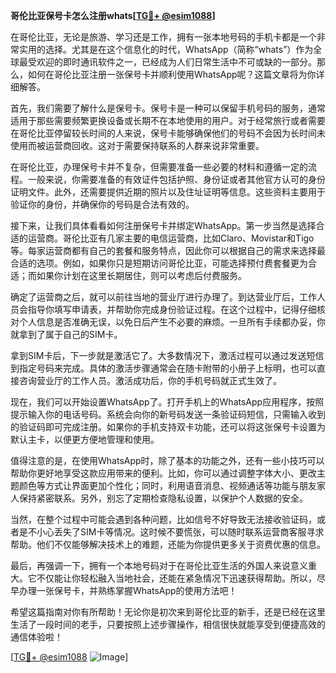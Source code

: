 **哥伦比亚保号卡怎么注册whats[[TG💪+ @esim1088](https://t.me/s/esim1088)]**

在哥伦比亚，无论是旅游、学习还是工作，拥有一张本地号码的手机卡都是一个非常实用的选择。尤其是在这个信息化的时代，WhatsApp（简称“whats”）作为全球最受欢迎的即时通讯软件之一，已经成为人们日常生活中不可或缺的一部分。那么，如何在哥伦比亚注册一张保号卡并顺利使用WhatsApp呢？这篇文章将为你详细解答。

首先，我们需要了解什么是保号卡。保号卡是一种可以保留手机号码的服务，通常适用于那些需要频繁更换设备或长期不在本地使用的用户。对于经常旅行或者需要在哥伦比亚停留较长时间的人来说，保号卡能够确保他们的号码不会因为长时间未使用而被运营商回收。这对于需要保持联系的人群来说非常重要。

在哥伦比亚，办理保号卡并不复杂，但需要准备一些必要的材料和遵循一定的流程。一般来说，你需要准备的有效证件包括护照、身份证或者其他官方认可的身份证明文件。此外，还需要提供近期的照片以及住址证明等信息。这些资料主要用于验证你的身份，并确保你的号码是合法有效的。

接下来，让我们具体看看如何注册保号卡并绑定WhatsApp。第一步当然是选择合适的运营商。哥伦比亚有几家主要的电信运营商，比如Claro、Movistar和Tigo等。每家运营商都有自己的套餐和服务特点，因此你可以根据自己的需求来选择最合适的选项。例如，如果你只是短期访问哥伦比亚，可能选择预付费套餐更为合适；而如果你计划在这里长期居住，则可以考虑后付费服务。

确定了运营商之后，就可以前往当地的营业厅进行办理了。到达营业厅后，工作人员会指导你填写申请表，并帮助你完成身份验证过程。在这个过程中，记得仔细核对个人信息是否准确无误，以免日后产生不必要的麻烦。一旦所有手续都办妥，你就拿到了属于自己的SIM卡。

拿到SIM卡后，下一步就是激活它了。大多数情况下，激活过程可以通过发送短信到指定号码来完成。具体的激活步骤通常会在随卡附带的小册子上标明，也可以直接咨询营业厅的工作人员。激活成功后，你的手机号码就正式生效了。

现在，我们可以开始设置WhatsApp了。打开手机上的WhatsApp应用程序，按照提示输入你的电话号码。系统会向你的新号码发送一条验证码短信，只需输入收到的验证码即可完成注册。如果你的手机支持双卡功能，还可以将这张保号卡设置为默认主卡，以便更方便地管理和使用。

值得注意的是，在使用WhatsApp时，除了基本的功能之外，还有一些小技巧可以帮助你更好地享受这款应用带来的便利。比如，你可以通过调整字体大小、更改主题颜色等方式让界面更加个性化；同时，利用语音消息、视频通话等功能与朋友家人保持紧密联系。另外，别忘了定期检查隐私设置，以保护个人数据的安全。

当然，在整个过程中可能会遇到各种问题，比如信号不好导致无法接收验证码，或者是不小心丢失了SIM卡等情况。这时候不要慌张，可以随时联系运营商客服寻求帮助。他们不仅能够解决技术上的难题，还能为你提供更多关于资费优惠的信息。

最后，再强调一下，拥有一个本地号码对于在哥伦比亚生活的外国人来说意义重大。它不仅能让你轻松融入当地社会，还能在紧急情况下迅速获得帮助。所以，尽早办理一张保号卡，并熟练掌握WhatsApp的使用方法吧！

希望这篇指南对你有所帮助！无论你是初次来到哥伦比亚的新手，还是已经在这里生活了一段时间的老手，只要按照上述步骤操作，相信很快就能享受到便捷高效的通信体验啦！

[[TG💪+ @esim1088](https://t.me/s/esim1088) ![Image](https://i.postimg.cc/4NQfJmqS/Snipaste-2025-05-13-00-14-12.png)]